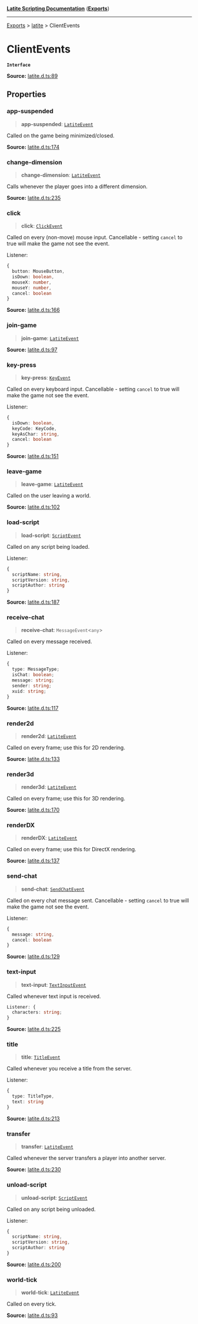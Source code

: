 [**Latite Scripting Documentation**](../../README.md) ([**Exports**](../../exports.md))

---

[Exports](../../exports.md) > [latite](../index.md) > ClientEvents

# ClientEvents

**`Interface`**

**Source:** [latite.d.ts:89](https://github.com/LatiteScripting/latitescripting.github.io/blob/303196e/definitions/latite.d.ts#L89)

## Properties

### app-suspended

> **app-suspended**: [`LatiteEvent`](interface.LatiteEvent.md)

Called on the game being minimized/closed.

**Source:** [latite.d.ts:174](https://github.com/LatiteScripting/latitescripting.github.io/blob/303196e/definitions/latite.d.ts#L174)

### change-dimension

> **change-dimension**: [`LatiteEvent`](interface.LatiteEvent.md)

Calls whenever the player goes into a different dimension.

**Source:** [latite.d.ts:235](https://github.com/LatiteScripting/latitescripting.github.io/blob/303196e/definitions/latite.d.ts#L235)

### click

> **click**: [`ClickEvent`](interface.ClickEvent.md)

Called on every (non-move) mouse input. Cancellable - setting `cancel` to true will make the game not see the event.

Listener:

```ts
{
  button: MouseButton,
  isDown: boolean,
  mouseX: number,
  mouseY: number,
  cancel: boolean
}
```

**Source:** [latite.d.ts:166](https://github.com/LatiteScripting/latitescripting.github.io/blob/303196e/definitions/latite.d.ts#L166)

### join-game

> **join-game**: [`LatiteEvent`](interface.LatiteEvent.md)

**Source:** [latite.d.ts:97](https://github.com/LatiteScripting/latitescripting.github.io/blob/303196e/definitions/latite.d.ts#L97)

### key-press

> **key-press**: [`KeyEvent`](interface.KeyEvent.md)

Called on every keyboard input. Cancellable - setting `cancel` to true will make the game not see the event.

Listener:

```ts
{
  isDown: boolean,
  keyCode: KeyCode,
  keyAsChar: string,
  cancel: boolean
}
```

**Source:** [latite.d.ts:151](https://github.com/LatiteScripting/latitescripting.github.io/blob/303196e/definitions/latite.d.ts#L151)

### leave-game

> **leave-game**: [`LatiteEvent`](interface.LatiteEvent.md)

Called on the user leaving a world.

**Source:** [latite.d.ts:102](https://github.com/LatiteScripting/latitescripting.github.io/blob/303196e/definitions/latite.d.ts#L102)

### load-script

> **load-script**: [`ScriptEvent`](interface.ScriptEvent.md)

Called on any script being loaded.

Listener:

```ts
{
  scriptName: string,
  scriptVersion: string,
  scriptAuthor: string
}
```

**Source:** [latite.d.ts:187](https://github.com/LatiteScripting/latitescripting.github.io/blob/303196e/definitions/latite.d.ts#L187)

### receive-chat

> **receive-chat**: `MessageEvent`\<`any`\>

Called on every message received.

Listener:

```ts
{
  type: MessageType;
  isChat: boolean;
  message: string;
  sender: string;
  xuid: string;
}
```

**Source:** [latite.d.ts:117](https://github.com/LatiteScripting/latitescripting.github.io/blob/303196e/definitions/latite.d.ts#L117)

### render2d

> **render2d**: [`LatiteEvent`](interface.LatiteEvent.md)

Called on every frame; use this for 2D rendering.

**Source:** [latite.d.ts:133](https://github.com/LatiteScripting/latitescripting.github.io/blob/303196e/definitions/latite.d.ts#L133)

### render3d

> **render3d**: [`LatiteEvent`](interface.LatiteEvent.md)

Called on every frame; use this for 3D rendering.

**Source:** [latite.d.ts:170](https://github.com/LatiteScripting/latitescripting.github.io/blob/303196e/definitions/latite.d.ts#L170)

### renderDX

> **renderDX**: [`LatiteEvent`](interface.LatiteEvent.md)

Called on every frame; use this for DirectX rendering.

**Source:** [latite.d.ts:137](https://github.com/LatiteScripting/latitescripting.github.io/blob/303196e/definitions/latite.d.ts#L137)

### send-chat

> **send-chat**: [`SendChatEvent`](interface.SendChatEvent.md)

Called on every chat message sent. Cancellable - setting `cancel` to true will make the game not see the event.

Listener:

```ts
{
  message: string,
  cancel: boolean
}
```

**Source:** [latite.d.ts:129](https://github.com/LatiteScripting/latitescripting.github.io/blob/303196e/definitions/latite.d.ts#L129)

### text-input

> **text-input**: [`TextInputEvent`](interface.TextInputEvent.md)

Called whenever text input is received.

```ts
Listener: {
  characters: string;
}
```

**Source:** [latite.d.ts:225](https://github.com/LatiteScripting/latitescripting.github.io/blob/303196e/definitions/latite.d.ts#L225)

### title

> **title**: [`TitleEvent`](interface.TitleEvent.md)

Called whenever you receive a title from the server.

Listener:

```ts
{
  type: TitleType,
  text: string
}
```

**Source:** [latite.d.ts:213](https://github.com/LatiteScripting/latitescripting.github.io/blob/303196e/definitions/latite.d.ts#L213)

### transfer

> **transfer**: [`LatiteEvent`](interface.LatiteEvent.md)

Called whenever the server transfers a player into another server.

**Source:** [latite.d.ts:230](https://github.com/LatiteScripting/latitescripting.github.io/blob/303196e/definitions/latite.d.ts#L230)

### unload-script

> **unload-script**: [`ScriptEvent`](interface.ScriptEvent.md)

Called on any script being unloaded.

Listener:

```ts
{
  scriptName: string,
  scriptVersion: string,
  scriptAuthor: string
}
```

**Source:** [latite.d.ts:200](https://github.com/LatiteScripting/latitescripting.github.io/blob/303196e/definitions/latite.d.ts#L200)

### world-tick

> **world-tick**: [`LatiteEvent`](interface.LatiteEvent.md)

Called on every tick.

**Source:** [latite.d.ts:93](https://github.com/LatiteScripting/latitescripting.github.io/blob/303196e/definitions/latite.d.ts#L93)
